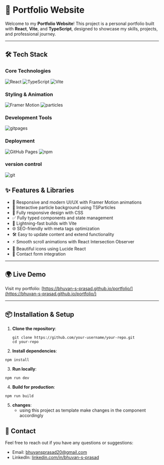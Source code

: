 # 🚀 Portfolio Website

Welcome to my **Portfolio Website**! This project is a personal portfolio built with **React**, **Vite**, and **TypeScript**, designed to showcase my skills, projects, and professional journey.

---

## 🛠️ Tech Stack

### Core Technologies
![React](https://img.shields.io/badge/React-20232A?style=for-the-badge&logo=react&logoColor=61DAFB)
![TypeScript](https://img.shields.io/badge/TypeScript-007ACC?style=for-the-badge&logo=typescript&logoColor=white)
![Vite](https://img.shields.io/badge/Vite-646CFF?style=for-the-badge&logo=vite&logoColor=white)

### Styling & Animation
![Framer Motion](https://img.shields.io/badge/Framer_Motion-0055FF?style=for-the-badge&logo=framer&logoColor=white)
![particles](https://img.shields.io/badge/TSParticles-0055FF?style=for-the-badge&logo=framer&logoColor=white)

### Development Tools
![gitpages](https://img.shields.io/badge/GitHub_Pages-222222?style=for-the-badge&logo=github&logoColor=white)

### Deployment
![GitHub Pages](https://img.shields.io/badge/GitHub_Pages-222222?style=for-the-badge&logo=github&logoColor=white)
![npm](https://img.shields.io/badge/npm-CB3837?style=for-the-badge&logo=npm&logoColor=white)

### version control
![git](https://img.shields.io/badge/Git-F05032?style=for-the-badge&logo=git&logoColor=white)



## ✨ Features & Libraries

- 🎨 Responsive and modern UI/UX with Framer Motion animations
- 🌟 Interactive particle background using TSParticles
- 📱 Fully responsive design with CSS
- ✅ Fully typed components and state management
- 🚀 Lightning-fast builds with Vite
- 🌐 SEO-friendly with meta tags optimization
- 🛠️ Easy to update content and extend functionality
- ⚡ Smooth scroll animations with React Intersection Observer
- 🎯 Beautiful icons using Lucide React
- 📧 Contact form integration

---

## 🌍 Live Demo

Visit my portfolio: [https://bhuvan-s-prasad.github.io/portfolio/](https://bhuvan-s-prasad.github.io/portfolio/)

---

## 📦 Installation & Setup

1. **Clone the repository**:
   ```
   git clone https://github.com/your-username/your-repo.git
   cd your-repo
   ```
2. **Install dependencies**:

```
npm install
```

3. **Run locally**:

```
npm run dev
```

4. **Build for production**:

```
npm run build
```
5. **changes**:
   - using this project as template make changes in the component accordingly

## 📧 Contact

Feel free to reach out if you have any questions or suggestions:

- Email: bhuvansprasad20@gmail.com
- LinkedIn: [linkedin.com/in/bhuvan-s-prasad](https://www.linkedin.com/in/bhuvan-s-prasad/)
